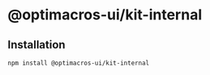 # @optimacros-ui/kit-internal

## Installation

```bash
npm install @optimacros-ui/kit-internal
```
